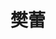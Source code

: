 ---
layout: member
title: 樊蕾
graduate-from: 郑州大学
position: 硕士研究生
research: 纳米结构组装，神经干细胞可控分化
email: 2017202030021 at whu.edu.cn
image: /images/members/樊蕾.jpg
alumni: false
---